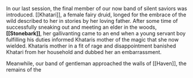 In our last session, the final member of our now band of silent saviors was introduced. [[Khatari]], a female fairy druid, longed for the embrace of the wild described to her in stories by her loving father. After some time of successfully sneaking out and meeting an elder in the woods, **[[Stonebark]]**, her gallivanting came to an end when a young servant boy fulfilling his duties informed Khataris mother of the magic that she now wielded. Khataris mother in a fit of rage and disappointment banished Khatari from her household and dubbed her an embarrassment.

Meanwhile, our band of gentleman approached the walls of [[Haven]], the remains of the 